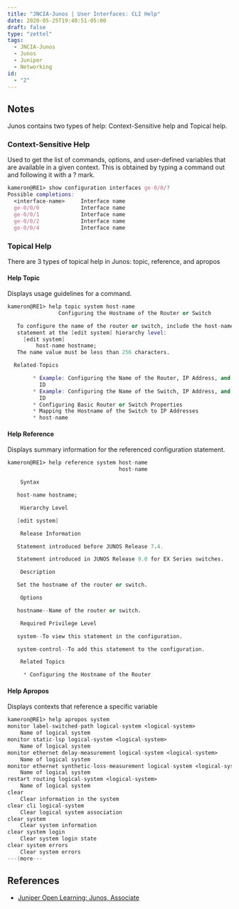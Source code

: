 ```yaml
---
title: "JNCIA-Junos | User Interfaces: CLI Help"
date: 2020-05-25T19:40:51-05:00
draft: false
type: "zettel"
tags:
  - JNCIA-Junos
  - Junos
  - Juniper
  - Networking
id:
  - "2"
---
```

## Notes
Junos contains two types of help: Context-Sensitive help and Topical help. 

### Context-Sensitive Help
Used to get the list of commands, options, and user-defined variables that are available in a given context. This is obtained by typing a command out and following it with a ? mark. 

```nix
kameron@RE1> show configuration interfaces ge-0/0/?
Possible completions:
  <interface-name>     Interface name
  ge-0/0/0             Interface name
  ge-0/0/1             Interface name
  ge-0/0/2             Interface name
  ge-0/0/4             Interface name
```

### Topical Help
There are 3 types of topical help in Junos: topic, reference, and apropos

#### Help Topic
Displays usage guidelines for a command. 

```nix
kameron@RE1> help topic system host-name
                Configuring the Hostname of the Router or Switch

   To configure the name of the router or switch, include the host-name
   statement at the [edit system] hierarchy level:
     [edit system]
         host-name hostname;
   The name value must be less than 256 characters.

  Related-Topics

        * Example: Configuring the Name of the Router, IP Address, and System
          ID
        * Example: Configuring the Name of the Switch, IP Address, and System
          ID
        * Configuring Basic Router or Switch Properties
        * Mapping the Hostname of the Switch to IP Addresses
        * host-name
```

#### Help Reference
Displays summary information for the referenced configuration statement.

```nix
kameron@RE1> help reference system host-name
                                   host-name

    Syntax

   host-name hostname;

    Hierarchy Level

   [edit system]

    Release Information

   Statement introduced before JUNOS Release 7.4.

   Statement introduced in JUNOS Release 9.0 for EX Series switches.

    Description

   Set the hostname of the router or switch.

    Options

   hostname--Name of the router or switch.

    Required Privilege Level

   system--To view this statement in the configuration.

   system-control--To add this statement to the configuration.

    Related Topics

     * Configuring the Hostname of the Router
```

#### Help Apropos
Displays contexts that reference a specific variable

```nix
kameron@RE1> help apropos system
monitor label-switched-path logical-system <logical-system>
    Name of logical system
monitor static-lsp logical-system <logical-system>
    Name of logical system
monitor ethernet delay-measurement logical-system <logical-system>
    Name of logical system
monitor ethernet synthetic-loss-measurement logical-system <logical-system>
    Name of logical system
restart routing logical-system <logical-system>
    Name of logical system
clear
    Clear information in the system
clear cli logical-system
    Clear logical system association
clear system
    Clear system information
clear system login
    Clear system login state
clear system errors
    Clear system errors
---(more---
```

## References
  * [Juniper Open Learning: Junos, Associate](https://cloud.contentraven.com/junosgenius/learningpath-detail/1004/3/0/1)
